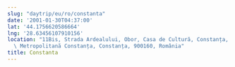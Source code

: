```yaml
---
slug: "daytrip/eu/ro/constanta"
date: '2001-01-30T04:37:00'
lat: '44.1756620586664'
lng: '28.63456107910156'
location: "11Bis, Strada Ardealului, Obor, Casa de Cultură, Constanța, Zona\
  \ Metropolitană Constanța, Constanța, 900160, România"
title: Constanta
---
```



